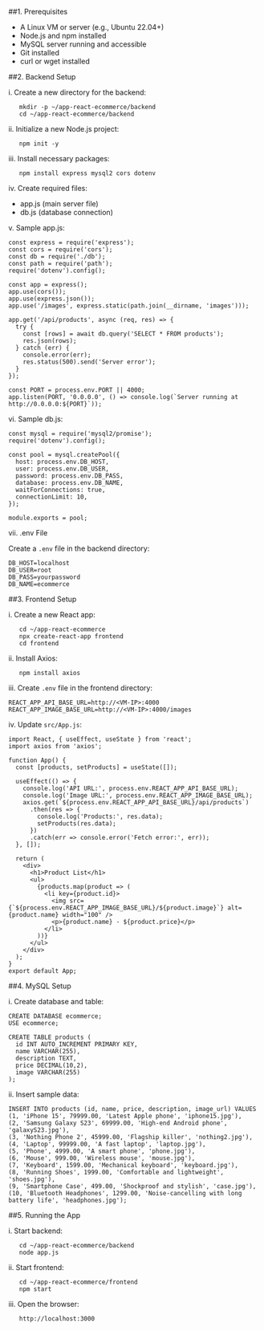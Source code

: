 ##1. Prerequisites

- A Linux VM or server (e.g., Ubuntu 22.04+)
- Node.js and npm installed
- MySQL server running and accessible
- Git installed
- curl or wget installed

##2. Backend Setup

i. Create a new directory for the backend:
```
   mkdir -p ~/app-react-ecommerce/backend
   cd ~/app-react-ecommerce/backend
```

ii. Initialize a new Node.js project:
```
   npm init -y
```

iii. Install necessary packages:
```
   npm install express mysql2 cors dotenv
```

iv. Create required files:
   - app.js (main server file)
   - db.js (database connection)

v. Sample app.js:
```
const express = require('express');
const cors = require('cors');
const db = require('./db');
const path = require('path');
require('dotenv').config();

const app = express();
app.use(cors());
app.use(express.json());
app.use('/images', express.static(path.join(__dirname, 'images')));

app.get('/api/products', async (req, res) => {
  try {
    const [rows] = await db.query('SELECT * FROM products');
    res.json(rows);
  } catch (err) {
    console.error(err);
    res.status(500).send('Server error');
  }
});

const PORT = process.env.PORT || 4000;
app.listen(PORT, '0.0.0.0', () => console.log(`Server running at http://0.0.0.0:${PORT}`));

```

vi. Sample db.js:
```
const mysql = require('mysql2/promise');
require('dotenv').config();

const pool = mysql.createPool({
  host: process.env.DB_HOST,
  user: process.env.DB_USER,
  password: process.env.DB_PASS,
  database: process.env.DB_NAME,
  waitForConnections: true,
  connectionLimit: 10,
});

module.exports = pool;
```

vii. .env File

Create a `.env` file in the backend directory:
```
DB_HOST=localhost
DB_USER=root
DB_PASS=yourpassword
DB_NAME=ecommerce
```
##3. Frontend Setup

i. Create a new React app:
```
   cd ~/app-react-ecommerce
   npx create-react-app frontend
   cd frontend
```

ii. Install Axios:
```
   npm install axios
```

iii. Create `.env` file in the frontend directory:
```
REACT_APP_API_BASE_URL=http://<VM-IP>:4000
REACT_APP_IMAGE_BASE_URL=http://<VM-IP>:4000/images
```

iv. Update `src/App.js`:
```
import React, { useEffect, useState } from 'react';
import axios from 'axios';

function App() {
  const [products, setProducts] = useState([]);

  useEffect(() => {
    console.log('API URL:', process.env.REACT_APP_API_BASE_URL);
    console.log('Image URL:', process.env.REACT_APP_IMAGE_BASE_URL);
    axios.get(`${process.env.REACT_APP_API_BASE_URL}/api/products`)
      .then(res => {
        console.log('Products:', res.data);
        setProducts(res.data);
      })
      .catch(err => console.error('Fetch error:', err));
  }, []);

  return (
    <div>
      <h1>Product List</h1>
      <ul>
        {products.map(product => (
          <li key={product.id}>
            <img src={`${process.env.REACT_APP_IMAGE_BASE_URL}/${product.image}`} alt={product.name} width="100" />
            <p>{product.name} - ${product.price}</p>
          </li>
        ))}
      </ul>
    </div>
  );
}
export default App;
```

##4. MySQL Setup

i. Create database and table:
```
CREATE DATABASE ecommerce;
USE ecommerce;

CREATE TABLE products (
  id INT AUTO_INCREMENT PRIMARY KEY,
  name VARCHAR(255),
  description TEXT,
  price DECIMAL(10,2),
  image VARCHAR(255)
);
```

ii. Insert sample data:
```
INSERT INTO products (id, name, price, description, image_url) VALUES
(1, 'iPhone 15', 79999.00, 'Latest Apple phone', 'iphone15.jpg'),
(2, 'Samsung Galaxy S23', 69999.00, 'High-end Android phone', 'galaxyS23.jpg'),
(3, 'Nothing Phone 2', 45999.00, 'Flagship killer', 'nothing2.jpg'),
(4, 'Laptop', 99999.00, 'A fast laptop', 'laptop.jpg'),
(5, 'Phone', 4999.00, 'A smart phone', 'phone.jpg'),
(6, 'Mouse', 999.00, 'Wireless mouse', 'mouse.jpg'),
(7, 'Keyboard', 1599.00, 'Mechanical keyboard', 'keyboard.jpg'),
(8, 'Running Shoes', 1999.00, 'Comfortable and lightweight', 'shoes.jpg'),
(9, 'Smartphone Case', 499.00, 'Shockproof and stylish', 'case.jpg'),
(10, 'Bluetooth Headphones', 1299.00, 'Noise-cancelling with long battery life', 'headphones.jpg');
```

##5. Running the App

i. Start backend:
```
   cd ~/app-react-ecommerce/backend
   node app.js
```
ii. Start frontend:
```
   cd ~/app-react-ecommerce/frontend
   npm start
```

iii. Open the browser:
```
   http://localhost:3000
```



